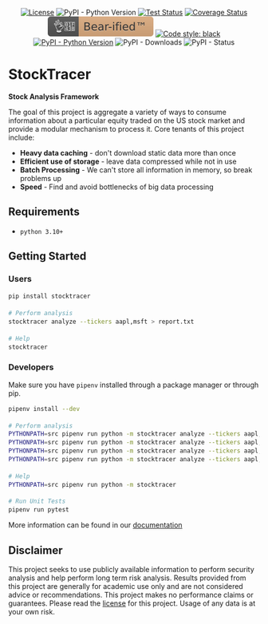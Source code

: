 <p align="center">
    <a href='https://github.com/gyund/fundamental-analysis/blob/main/LICENSE'><img alt="License" src="https://img.shields.io/github/license/gyund/fundamental-analysis"></a>
    <img alt="PyPI - Python Version" src="https://img.shields.io/pypi/pyversions/stocktracer">
    <a href='https://github.com/gyund/fundamental-analysis/actions/workflows/python.yml'><img alt="Test Status" src="https://github.com/gyund/fundamental-analysis/actions/workflows/python.yml/badge.svg?service=github"></a>
    <a href='https://coveralls.io/github/gyund/fundamental-analysis?branch=main'><img src='https://coveralls.io/repos/github/gyund/fundamental-analysis/badge.svg' alt='Coverage Status' /></a>
    <a href="https://beartype.readthedocs.io"><img src="https://raw.githubusercontent.com/beartype/beartype-assets/main/badge/bear-ified.svg?" alt="bear-ified"></a>
    <a href="https://github.com/psf/black"><img src="https://img.shields.io/badge/code%20style-black-000000.svg" alt="Code style: black"></a>
    <a href='https://pypi.org/project/stocktracer/'><img alt="PyPI - Python Version" src="https://img.shields.io/pypi/v/stocktracer"></a>
    <img alt="PyPI - Downloads" src="https://img.shields.io/pypi/dm/stocktracer">
    <img alt="PyPI - Status" src="https://img.shields.io/pypi/status/stocktracer">
</p>

# StockTracer

**Stock Analysis Framework**

The goal of this project is aggregate a variety of ways to consume information about a particular equity traded on the US stock market and provide a modular mechanism to process it. Core tenants of this project include:

- **Heavy data caching** - don't download static data more than once
- **Efficient use of storage** - leave data compressed while not in use
- **Batch Processing** - We can't store all information in memory, so break problems up
- **Speed** - Find and avoid bottlenecks of big data processing

## Requirements

- `python 3.10+`

## Getting Started

### Users

```sh
pip install stocktracer

# Perform analysis
stocktracer analyze --tickers aapl,msft > report.txt

# Help
stocktracer

```

### Developers

Make sure you have `pipenv` installed through a package manager or through pip.

```sh
pipenv install --dev

# Perform analysis
PYTHONPATH=src pipenv run python -m stocktracer analyze --tickers aapl,msft
PYTHONPATH=src pipenv run python -m stocktracer analyze --tickers aapl,msft -a stocktracer.analysis.diluted_eps
PYTHONPATH=src pipenv run python -m stocktracer analyze --tickers aapl,msft -a stocktracer.analysis.diluted_eps --report-format csv
PYTHONPATH=src pipenv run python -m stocktracer analyze --tickers aapl,msft -a stocktracer.analysis.diluted_eps --report-format json --report-file my_results.json

# Help
PYTHONPATH=src pipenv run python -m stocktracer

# Run Unit Tests
pipenv run pytest
```

More information can be found in our [documentation](https://gyund.github.io/fundamental-analysis/)

## Disclaimer

This project seeks to use publicly available information to perform security analysis and
help perform long term risk analysis. Results provided from this project are generally for 
academic use only and are not considered advice or recommendations. This project makes no
performance claims or guarantees. Please read the [license](LICENSE) 
for this project. Usage of any data is at your own risk.
